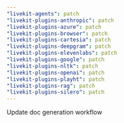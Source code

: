```yaml
---
"livekit-agents": patch
"livekit-plugins-anthropic": patch
"livekit-plugins-azure": patch
"livekit-plugins-browser": patch
"livekit-plugins-cartesia": patch
"livekit-plugins-deepgram": patch
"livekit-plugins-elevenlabs": patch
"livekit-plugins-google": patch
"livekit-plugins-nltk": patch
"livekit-plugins-openai": patch
"livekit-plugins-playht": patch
"livekit-plugins-rag": patch
"livekit-plugins-silero": patch
---
```


Update doc generation workflow
